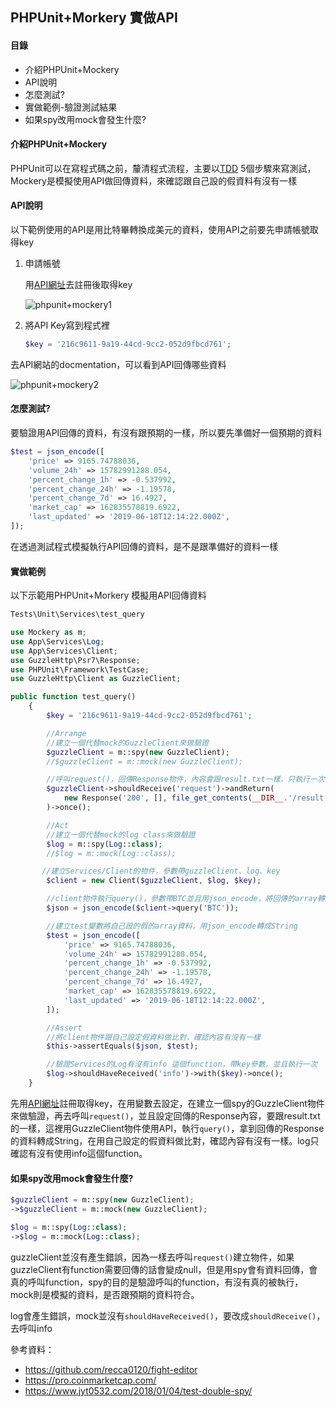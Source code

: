 ## PHPUnit+Morkery 實做API

#### 目錄

- 介紹PHPUnit+Mockery
- API說明
- 怎麼測試?
- 實做範例-驗證測試結果
- 如果spy改用mock會發生什麼?

#### 介紹PHPUnit+Mockery

PHPUnit可以在寫程式碼之前，釐清程式流程，主要以[TDD](https://tw.alphacamp.co/blog/tdd-test-driven-development-example) 5個步驟來寫測試，Mockery是模擬使用API做回傳資料，來確認跟自己設的假資料有沒有一樣

#### API說明

以下範例使用的API是用比特畢轉換成美元的資料，使用API之前要先申請帳號取得key

1. 申請帳號

   用[API網址](https://pro.coinmarketcap.com/)去註冊後取得key

   ![phpunit+mockery1](C:\xampp\htdocs\markdown_note\assets\images\phpunit+mockery1.PNG)

2. 將API Key寫到程式裡

   ```php
   $key = '216c9611-9a19-44cd-9cc2-052d9fbcd761';
   ```

去API網站的docmentation，可以看到API回傳哪些資料

![phpunit+mockery2](C:\xampp\htdocs\markdown_note\assets\images\phpunit+mockery2.PNG)

#### 怎麼測試?

要驗證用API回傳的資料，有沒有跟預期的一樣，所以要先準備好一個預期的資料

```php
$test = json_encode([
    'price' => 9165.74788036,
    'volume_24h' => 15782991288.054,
    'percent_change_1h' => -0.537992,
    'percent_change_24h' => -1.19578,
    'percent_change_7d' => 16.4927,
    'market_cap' => 162835578819.6922,
    'last_updated' => '2019-06-18T12:14:22.000Z',
]);
```

在透過測試程式模擬執行API回傳的資料，是不是跟準備好的資料一樣

#### 實做範例

以下示範用PHPUnit+Morkery 模擬用API回傳資料

```php
Tests\Unit\Services\test_query

use Mockery as m;
use App\Services\Log;
use App\Services\Client;
use GuzzleHttp\Psr7\Response;
use PHPUnit\Framework\TestCase;
use GuzzleHttp\Client as GuzzleClient;

public function test_query()
    {
        $key = '216c9611-9a19-44cd-9cc2-052d9fbcd761';

        //Arrange
        //建立一個代替mock的GuzzleClient來做驗證
        $guzzleClient = m::spy(new GuzzleClient);
        //$guzzleClient = m::mock(new GuzzleClient);

        //呼叫request()，回傳Response物件，內容會跟result.txt一樣，只執行一次
        $guzzleClient->shouldReceive('request')->andReturn(
            new Response('200', [], file_get_contents(__DIR__.'/result.txt'))
        )->once();

        //Act
        //建立一個代替mock的log class來做驗證
        $log = m::spy(Log::class);
        //$log = m::mock(Log::class);

       //建立Services/Client的物件，參數帶guzzleClient、log、key
        $client = new Client($guzzleClient, $log, $key);

        //client物件執行query()，參數帶BTC並且用json_encode，將回傳的array轉成String
        $json = json_encode($client->query('BTC'));

        //建立test變數將自己設的假的array資料，用json_encode轉成String
        $test = json_encode([
            'price' => 9165.74788036,
            'volume_24h' => 15782991288.054,
            'percent_change_1h' => -0.537992,
            'percent_change_24h' => -1.19578,
            'percent_change_7d' => 16.4927,
            'market_cap' => 162835578819.6922,
            'last_updated' => '2019-06-18T12:14:22.000Z',
        ]);

        //Assert
        //將client物件跟自己設定假資料做比對，確認內容有沒有一樣
        $this->assertEquals($json, $test);

        //驗證Services的Log有沒有info 這個function，帶key參數，並且執行一次
        $log->shouldHaveReceived('info')->with($key)->once();
    }
```

先用[API網址](https://pro.coinmarketcap.com/)註冊取得key，在用變數去設定，在建立一個spy的GuzzleClient物件來做驗證，再去呼叫`request()`，並且設定回傳的Response內容，要跟result.txt的一樣，這裡用GuzzleClient物件使用API，執行`query()`，拿到回傳的Response的資料轉成String，在用自己設定的假資料做比對，確認內容有沒有一樣。log只確認有沒有使用info這個function。

#### 如果spy改用mock會發生什麼?

```php
$guzzleClient = m::spy(new GuzzleClient);
->$guzzleClient = m::mock(new GuzzleClient);

$log = m::spy(Log::class);
->$log = m::mock(Log::class);
```

guzzleClient並沒有產生錯誤，因為一樣去呼叫`request()`建立物件，如果guzzleClient有function需要回傳的話會變成null，但是用spy會有資料回傳，會真的呼叫function，spy的目的是驗證呼叫的function，有沒有真的被執行，mock則是模擬的資料，是否跟預期的資料符合。

log會產生錯誤，mock並沒有`shouldHaveReceived()`，要改成`shouldReceive()`，去呼叫info

參考資料：

- https://github.com/recca0120/fight-editor
- https://pro.coinmarketcap.com/
- https://www.jyt0532.com/2018/01/04/test-double-spy/
